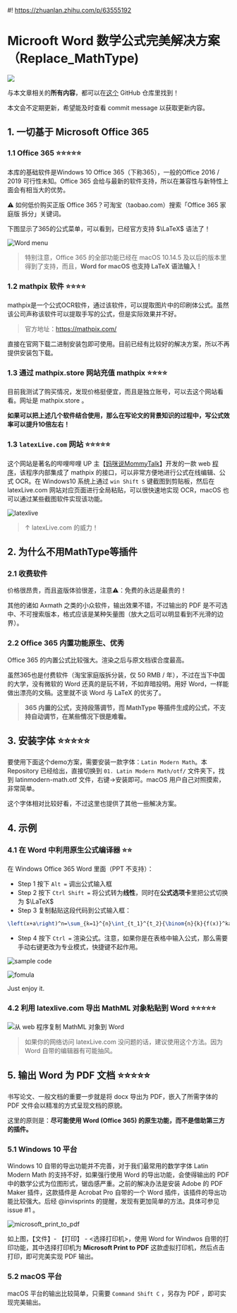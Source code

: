 #! https://zhuanlan.zhihu.com/p/63555192

# Microoft Word 数学公式完美解决方案 （Replace_MathType)

![](https://img.shields.io/github/issues/littleNewton/Replace_MathType)

与本文章相关的**所有内容**，都可以在[这个](https://github.com/LittleNewton/Replace_MathType) GitHub 仓库里找到！

本文会不定期更新，希望能及时查看 commit message 以获取更新内容。

## 1. 一切基于 Microsoft Office 365

### 1.1 Office 365 ⭐⭐⭐⭐⭐

本库的基础软件是Windows 10 Office 365（下称365），一般的Office 2016 / 2019 可行性未知。Office 365 会给与最新的软件支持，所以在兼容性与新特性上面会有相当大的优势。

⚠️ 如何低价购买正版 Office 365？可淘宝（taobao.com）搜索「Office 365 家庭版 拆分」关键词。

下图显示了365的公式菜单，可以看到，已经官方支持 $\LaTeX$ 语法了！

![Word menu](img/you_latex.gif)

> 特别注意，Office 365 的全部功能已经在 macOS 10.14.5 及以后的版本里得到了支持，而且，**Word for macOS 也支持 LaTeX 语法输入！**

### 1.2 mathpix 软件 ⭐⭐⭐⭐

mathpix是一个公式OCR软件，通过该软件，可以提取图片中的印刷体公式。虽然该公司声称该软件可以提取手写的公式，但是实际效果并不好。

> 官方地址：https://mathpix.com/

直接在官网下载二进制安装包即可使用。目前已经有比较好的解决方案，所以不再提供安装包下载。

### 1.3 通过 mathpix.store 网站充值 mathpix ⭐⭐⭐⭐

目前我测试了购买情况，发现价格挺便宜，而且是独立账号，可以去这个网站看看。网址是 mathpix.store 。

**如果可以把上述几个软件结合使用，那么在写论文的背景知识的过程中，写公式效率可以提升10倍左右！**

### 1.3 `latexLive.com` 网站 ⭐⭐⭐⭐⭐

这个网站是著名的哔哩哔哩 UP 主【[妈咪说MommyTalk](妈咪说MommyTalk)】开发的一款 web [程序](latexlive.com)，该程序内部集成了 mathpix 的接口，可以非常方便地进行公式在线编辑、公式 OCR。在 Windows10 系统上通过 `win Shift S` 键截图到剪贴板，然后在 latexLive.com 网站对应页面进行全局粘贴，可以很快速地实现 OCR，macOS 也可以通过某些截图软件实现该功能。

![latexlive](img/latexlive.com公式识别.gif)
> ↑ latexLive.com 的威力！

## 2. 为什么不用MathType等插件

### 2.1 收费软件

价格很昂贵，而且盗版体验很差，注意⚠️：免费的永远是最贵的！

其他的诸如 Axmath 之类的小众软件，输出效果不错，不过输出的 PDF 是不可选中、不可搜索版本，格式应该是某种矢量图（放大之后可以明显看到不光滑的边界）。

### 2.2 Office 365 内置功能原生、优秀

Office 365 的内置公式比较强大。渲染之后与原文档锲合度最高。

虽然365也是付费软件（淘宝家庭版拆分装，仅 50 RMB / 年），不过在当下中国的大学，没有微软的 Word 还真的是玩不转，不如弃暗投明。用好 Word，一样能做出漂亮的文稿。这里就不谈 Word 与 LaTeX 的优劣了。

> **365 内置的公式，支持段落调节，而 MathType 等插件生成的公式，不支持自动调节，在某些情况下很是难看。**

## 3. 安装字体 ⭐⭐⭐⭐⭐

要使用下面这个demo方案，需要安装一款字体：`Latin Modern Math`。本 Repository 已经给出，直接切换到 `01. Latin Modern Math/otf/` 文件夹下，找到 latinmodern-math.otf 文件，右键->安装即可。macOS 用户自己对照摸索，非常简单。

这个字体相对比较好看，不过这里也提供了其他一些解决方案。

## 4. 示例

### 4.1 在 Word 中利用原生公式编译器 ⭐⭐

在 Windows Office 365 Word 里面（PPT 不支持）：

- Step 1 按下 `Alt =`   调出公式输入框
- Step 2 按下 `Ctrl Shift =`  将公式转为**线性**，同时在**公式选项卡**里把公式切换为 $\LaTeX$
- Step 3 复制黏贴这段代码到公式输入框：

``` latex
\left(x+a\right)^n=\sum_{k=1}^{n}\int_{t_1}^{t_2}{\binom{n}{k}{f(x)}^ka^{n-k}}\box(24&dx)
```

- Step 4 按下 `Ctrl =` 渲染公式。注意，如果你是在表格中输入公式，那么需要手动右键更改为专业模式，快捷键不起作用。

![sample code](https://raw.githubusercontent.com/LittleNewton/LittleNewton_Figures_References/master/Replace_MathType/sample%20code.png)

![fomula](https://raw.githubusercontent.com/LittleNewton/LittleNewton_Figures_References/master/Replace_MathType/fomula.png)

Just enjoy it.

### 4.2 利用 latexlive.com 导出 MathML 对象粘贴到 Word ⭐⭐⭐⭐⭐

![从 web 程序复制 MathML 对象到 Word](img/复制%20MathML%20对象.gif)

> 如果你的网络访问 latexLive.com 没问题的话，建议使用这个方法。因为 Word 自带的编辑器有可能抽风。

## 5. 输出 Word 为 PDF 文档 ⭐⭐⭐⭐⭐

书写论文、一般文档的重要一步就是将 docx 导出为 PDF，嵌入了所需字体的 PDF 文件会以精准的方式呈现文档的原貌。

这里的原则是：**尽可能使用 Word (Office 365) 的原生功能，而不是借助第三方的插件。**

### 5.1 Windows 10 平台

Windows 10 自带的导出功能并不完善，对于我们最常用的数学字体 Latin Modern Math 的支持不好，如果强行使用 Word 的导出功能，会使得输出的 PDF 中的数学公式为位图形式，锯齿感严重。之前的解决办法是安装 Adobe 的 PDF Maker 插件，这款插件是 Acrobat Pro 自带的一个 Word 插件，该插件的导出功能比较强大。后经 @invisprints 的提醒，发现有更加简单的方法。具体可参见 issue #1 。

![microsoft_print_to_pdf](img/microsoft_print_to_pdf.png)

如上图，【文件】- 【打印】 - <选择打印机>，使用 Word for Windwos 自带的打印功能，其中选择打印机为 **Microsoft Print to PDF** 这款虚拟打印机，然后点击打印，即可完美实现 PDF 输出。

### 5.2 macOS 平台

macOS 平台的输出比较简单，只需要 `Command Shift C` ，另存为 PDF ，即可实现完美输出。
